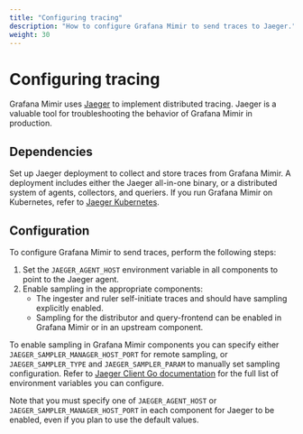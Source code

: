 ```yaml
---
title: "Configuring tracing"
description: "How to configure Grafana Mimir to send traces to Jaeger."
weight: 30
---
```


# Configuring tracing

Grafana Mimir uses [Jaeger](https://www.jaegertracing.io/) to implement distributed
tracing. Jaeger is a valuable tool for troubleshooting the behavior of
Grafana Mimir in production.

## Dependencies

Set up Jaeger deployment to collect and store traces from Grafana Mimir. A
deployment includes either the Jaeger all-in-one binary, or a distributed
system of agents, collectors, and queriers. If you run Grafana Mimir on Kubernetes, refer to [Jaeger
Kubernetes](https://github.com/jaegertracing/jaeger-kubernetes).

## Configuration

To configure Grafana Mimir to send traces, perform the following steps:

1. Set the `JAEGER_AGENT_HOST` environment variable in all components to point
   to the Jaeger agent.
1. Enable sampling in the appropriate components:
   - The ingester and ruler self-initiate traces and should have sampling
     explicitly enabled.
   - Sampling for the distributor and query-frontend can be enabled in Grafana Mimir
     or in an upstream component.

To enable sampling in Grafana Mimir components you can specify either
`JAEGER_SAMPLER_MANAGER_HOST_PORT` for remote sampling, or
`JAEGER_SAMPLER_TYPE` and `JAEGER_SAMPLER_PARAM` to manually set sampling
configuration. Refer to [Jaeger Client Go
documentation](https://github.com/jaegertracing/jaeger-client-go#environment-variables)
for the full list of environment variables you can configure.

Note that you must specify one of `JAEGER_AGENT_HOST` or
`JAEGER_SAMPLER_MANAGER_HOST_PORT` in each component for Jaeger to be enabled,
even if you plan to use the default values.
